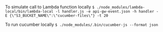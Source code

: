 To simulate call to Lambda function locally
`$ ./node_modules/lambda-local/bin/lambda-local -l handler.js -e api-gw-event.json -h handler -E {\"S3_BUCKET_NAME\":\"cucumber-files\"} -t 20`

To run cucumber locally
`$ ./node_modules/.bin/cucumber-js --format json`